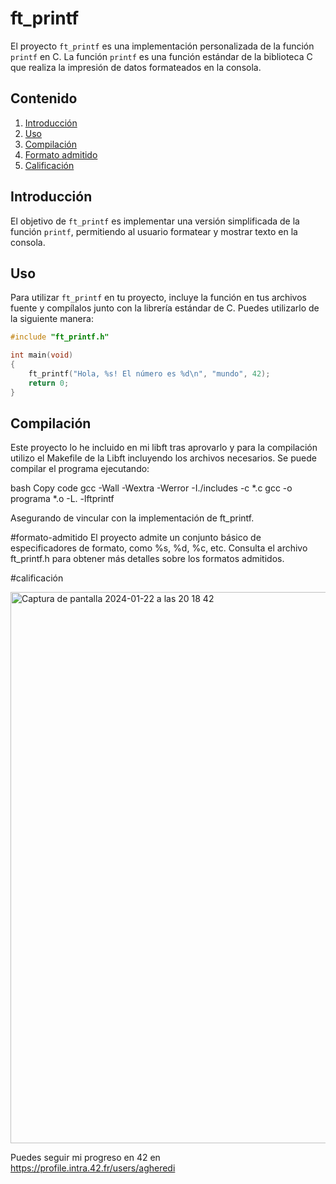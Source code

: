 # ft_printf

El proyecto `ft_printf` es una implementación personalizada de la función `printf` en C. La función `printf` es una función estándar de la biblioteca C que realiza la impresión de datos formateados en la consola.

## Contenido

1. [Introducción](#introducción)
2. [Uso](#uso)
3. [Compilación](#compilación)
4. [Formato admitido](#formato-admitido)
5. [Calificación](#calificación)


## Introducción

El objetivo de `ft_printf` es implementar una versión simplificada de la función `printf`, permitiendo al usuario formatear y mostrar texto en la consola.

## Uso

Para utilizar `ft_printf` en tu proyecto, incluye la función en tus archivos fuente y compílalos junto con la librería estándar de C. Puedes utilizarlo de la siguiente manera:

```c
#include "ft_printf.h"

int main(void)
{
    ft_printf("Hola, %s! El número es %d\n", "mundo", 42);
    return 0;
}
```
## Compilación
Este proyecto lo he incluido en mi libft tras aprovarlo y para la compilación utilizo el Makefile de la Libft incluyendo los archivos necesarios. 
Se puede compilar el programa ejecutando:

bash
Copy code
gcc -Wall -Wextra -Werror -I./includes -c *.c
gcc -o programa *.o -L. -lftprintf

Asegurando de vincular con la implementación de ft_printf.


#formato-admitido
El proyecto admite un conjunto básico de especificadores de formato, como %s, %d, %c, etc. Consulta el archivo ft_printf.h para obtener más detalles sobre los formatos admitidos.

#calificación

<img width="882" alt="Captura de pantalla 2024-01-22 a las 20 18 42" src="https://github.com/AgustinaHeredia/printf_42/assets/119814051/38a805af-0499-4af2-975a-104eb977e085">

Puedes seguir mi progreso en 42 en https://profile.intra.42.fr/users/agheredi
